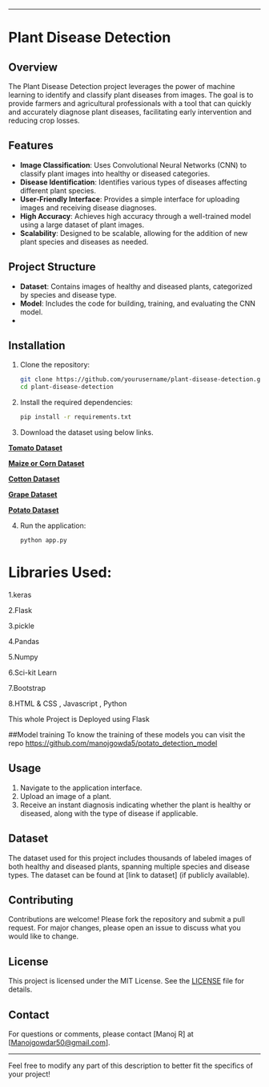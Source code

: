 










---

# Plant Disease Detection

## Overview
The Plant Disease Detection project leverages the power of machine learning to identify and classify plant diseases from images. The goal is to provide farmers and agricultural professionals with a tool that can quickly and accurately diagnose plant diseases, facilitating early intervention and reducing crop losses.

## Features
- **Image Classification**: Uses Convolutional Neural Networks (CNN) to classify plant images into healthy or diseased categories.
- **Disease Identification**: Identifies various types of diseases affecting different plant species.
- **User-Friendly Interface**: Provides a simple interface for uploading images and receiving disease diagnoses.
- **High Accuracy**: Achieves high accuracy through a well-trained model using a large dataset of plant images.
- **Scalability**: Designed to be scalable, allowing for the addition of new plant species and diseases as needed.

## Project Structure
- **Dataset**: Contains images of healthy and diseased plants, categorized by species and disease type.
- **Model**: Includes the code for building, training, and evaluating the CNN model.
- 

## Installation

1. Clone the repository:
    ```bash
    git clone https://github.com/yourusername/plant-disease-detection.git
    cd plant-disease-detection
    ```

2. Install the required dependencies:
    ```bash
    pip install -r requirements.txt
    ```

3. Download the dataset using below links.



[**Tomato Dataset**](https://www.kaggle.com/kaustubhb999/tomatoleaf)

[**Maize or Corn Dataset**](https://www.kaggle.com/smaranjitghose/corn-or-maize-leaf-disease-dataset) 

[**Cotton Dataset**](https://www.kaggle.com/janmejaybhoi/cotton-disease-dataset) 

[**Grape Dataset**](https://www.kaggle.com/piyushmishra1999/plantvillage-grape) 

[**Potato Dataset**](https://www.kaggle.com/muhammadardiputra/potato-leaf-disease-dataset) 

4. Run the application:
    ```bash
    python app.py
    ```

# Libraries Used:
1.keras

2.Flask

3.pickle

4.Pandas

5.Numpy

6.Sci-kit Learn

7.Bootstrap

8.HTML & CSS , Javascript , Python

This whole Project is Deployed using Flask

##Model training
To know the training of these models you can visit the repo  https://github.com/manojgowda5/potato_detection_model
## Usage
1. Navigate to the application interface.
2. Upload an image of a plant.
3. Receive an instant diagnosis indicating whether the plant is healthy or diseased, along with the type of disease if applicable.

## Dataset
The dataset used for this project includes thousands of labeled images of both healthy and diseased plants, spanning multiple species and disease types. The dataset can be found at [link to dataset] (if publicly available).

## Contributing
Contributions are welcome! Please fork the repository and submit a pull request. For major changes, please open an issue to discuss what you would like to change.

## License
This project is licensed under the MIT License. See the [LICENSE](LICENSE) file for details.


## Contact
For questions or comments, please contact [Manoj R] at [Manojgowdar50@gmail.com].

---

Feel free to modify any part of this description to better fit the specifics of your project!


